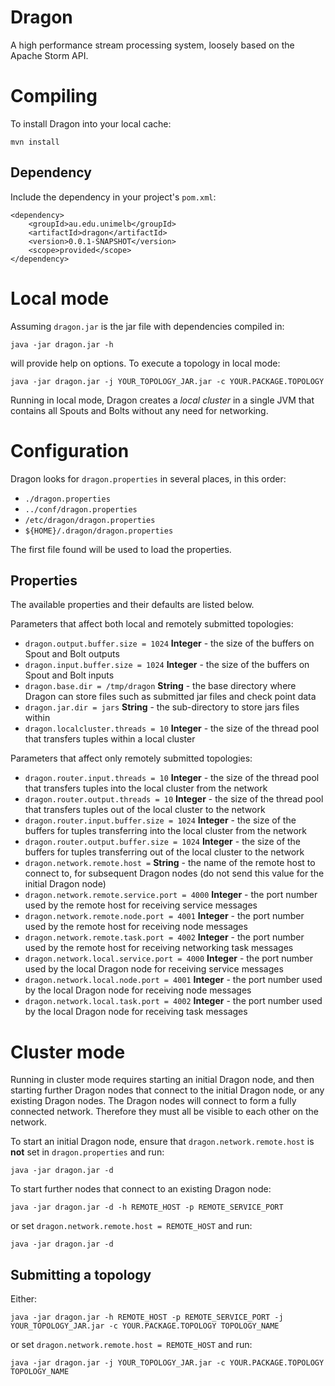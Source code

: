 
# Dragon

A high performance stream processing system, loosely based on the Apache Storm API.

# Compiling

To install Dragon into your local cache:

    mvn install
    
## Dependency

Include the dependency in your project's `pom.xml`: 

    <dependency>
        <groupId>au.edu.unimelb</groupId>
        <artifactId>dragon</artifactId>
        <version>0.0.1-SNAPSHOT</version>
        <scope>provided</scope>
    </dependency>

# Local mode

Assuming `dragon.jar` is the jar file with dependencies compiled in:

    java -jar dragon.jar -h

will provide help on options. To execute a topology in local mode:

    java -jar dragon.jar -j YOUR_TOPOLOGY_JAR.jar -c YOUR.PACKAGE.TOPOLOGY

Running in local mode, Dragon creates a *local cluster* in a single JVM that contains all Spouts and Bolts without any need for networking.

# Configuration

Dragon looks for `dragon.properties` in several places, in this order:

- `./dragon.properties`
- `../conf/dragon.properties`
- `/etc/dragon/dragon.properties`
- `${HOME}/.dragon/dragon.properties`

The first file found will be used to load the properties.

## Properties

The available properties and their defaults are listed below.

Parameters that affect both local and remotely submitted topologies:

- `dragon.output.buffer.size = 1024` **Integer** - the size of the buffers on Spout and Bolt outputs
- `dragon.input.buffer.size = 1024` **Integer** - the size of the buffers on Spout and Bolt inputs
- `dragon.base.dir = /tmp/dragon` **String** - the base directory where Dragon can store files such as submitted jar files and check point data
- `dragon.jar.dir = jars` **String** - the sub-directory to store jars files within
- `dragon.localcluster.threads = 10` **Integer** - the size of the thread pool that transfers tuples within a local cluster

Parameters that affect only remotely submitted topologies:

- `dragon.router.input.threads = 10` **Integer** - the size of the thread pool that transfers tuples into the local cluster from the network
- `dragon.router.output.threads = 10` **Integer** - the size of the thread pool that transfers tuples out of the local cluster to the network
- `dragon.router.input.buffer.size = 1024` **Integer** - the size of the buffers for tuples transferring into the local cluster from the network
- `dragon.router.output.buffer.size = 1024` **Integer** - the size of the buffers for tuples transferring out of the local cluster to the network
- `dragon.network.remote.host =` **String** - the name of the remote host to connect to, for subsequent Dragon nodes (do not send this value for the initial Dragon node)
- `dragon.network.remote.service.port = 4000` **Integer** - the port number used by the remote host for receiving service messages
- `dragon.network.remote.node.port = 4001` **Integer** - the port number used by the remote host for receiving node messages
- `dragon.network.remote.task.port = 4002` **Integer** - the port number used by the remote host for receiving networking task messages
- `dragon.network.local.service.port = 4000` **Integer** - the port number used by the local Dragon node for receiving service messages
- `dragon.network.local.node.port = 4001` **Integer** - the port number used by the local Dragon node for receiving node messages
- `dragon.network.local.task.port = 4002` **Integer** - the port number used by the local Dragon node for receiving task messages

# Cluster mode

Running in cluster mode requires starting an initial Dragon node, and then starting further Dragon nodes that connect to the initial Dragon node, or any existing Dragon nodes. The Dragon nodes will connect to form a fully connected network. Therefore they must all be visible to each other on the network.

To start an initial Dragon node, ensure that `dragon.network.remote.host` is **not** set in `dragon.properties` and run:

    java -jar dragon.jar -d

To start further nodes that connect to an existing Dragon node:

    java -jar dragon.jar -d -h REMOTE_HOST -p REMOTE_SERVICE_PORT

or set `dragon.network.remote.host = REMOTE_HOST` and run:

    java -jar dragon.jar -d

## Submitting a topology

Either:

    java -jar dragon.jar -h REMOTE_HOST -p REMOTE_SERVICE_PORT -j YOUR_TOPOLOGY_JAR.jar -c YOUR.PACKAGE.TOPOLOGY TOPOLOGY_NAME

or set `dragon.network.remote.host = REMOTE_HOST` and run:

    java -jar dragon.jar -j YOUR_TOPOLOGY_JAR.jar -c YOUR.PACKAGE.TOPOLOGY TOPOLOGY_NAME
